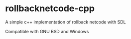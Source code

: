 # rollbacknetcode-cpp
A simple c++ implementation of rollback netcode with SDL

Compatible with GNU BSD and Windows
